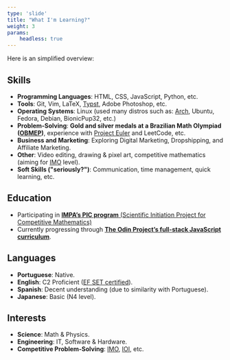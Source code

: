 ```yaml
---
type: 'slide'
title: "What I'm Learning?"
weight: 3
params:
    headless: true
---
```


Here is an simplified overview:

## Skills

- **Programming Languages**: HTML, CSS, JavaScript, Python, etc.  
- **Tools**: Git, Vim, LaTeX, [Typst](https://github.com/typst/typst), Adobe Photoshop, etc.
- **Operating Systems**: Linux (used many distros such as: [Arch](https://theneofreelancer.netlify.app/en/posts/i_use_arch_btw/), Ubuntu, Fedora, Debian, BionicPup32, etc.)
- **Problem-Solving**: **Gold and silver medals at a Brazilian Math Olympiad ([OBMEP](http://obmep.org.br/estudos.htm))**, experience with [Project Euler](https://projecteuler.net/) and LeetCode, etc.  
- **Business and Marketing**: Exploring Digital Marketing, Dropshipping, and Affiliate Marketing. 
- **Other**: Video editing, drawing & pixel art, competitive mathematics (aiming for [IMO](https://www.imo-official.org/) level).
- **Soft Skills ("seriously?")**: Communication, time management, quick learning, etc.

## Education

- Participating in [**IMPA’s PIC program** (Scientific Initiation Project for Competitive Mathematics)](http://obmep.org.br/pic.htm)  
- Currently progressing through [**The Odin Project’s full-stack JavaScript curriculum**](https://www.theodinproject.com/dashboard). 

## Languages

- **Portuguese**: Native.
- **English**: C2 Proficient ([EF SET certified](https://cert.efset.org/en/j7Z4AK)).
- **Spanish**: Decent understanding (due to similarity with Portuguese).
- **Japanese**: Basic (N4 level).

## Interests

- **Science**: Math & Physics.
- **Engineering**: IT, Software & Hardware.
- **Competitive Problem-Solving**: [IMO](https://www.imo-official.org/), [IOI](https://duckduckgo.com/?q=ioi&ia=web), etc.

